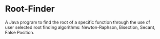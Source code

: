 # Root-Finder
A Java program to find the root of a specific function through the use of user selected root finding algorithms: Newton-Raphson, Bisection, Secant, False Position.
